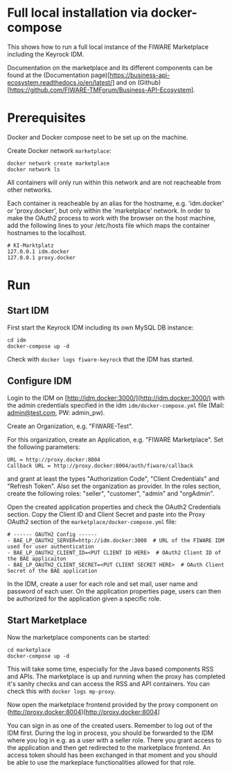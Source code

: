 # Full local installation via docker-compose

This shows how to run a full local instance of the FIWARE Marketplace including the Keyrock IDM.

Documentation on the marketplace and its different components can be found at the 
(Documentation page)[https://business-api-ecosystem.readthedocs.io/en/latest/] and
on (Github)[https://github.com/FIWARE-TMForum/Business-API-Ecosystem].

# Prerequisites

Docker and Docker compose neet to be set up on the machine.

Create Docker network `marketplace`:
```shell
docker network create marketplace
docker network ls
```
All containers will only run within this network and are not reacheable from other networks.

Each container is reacheable by an alias for the hostname, e.g. 'idm.docker' or 'proxy.docker',
but only within the 'marketplace' network. In order to make the OAuth2 process to work with the
browser on the host machine, add the following lines to your /etc/hosts file which maps the
container hostnames to the localhost.
```shell
# KI-Marktplatz
127.0.0.1 idm.docker
127.0.0.1 proxy.docker
```




# Run

## Start IDM
First start the Keyrock IDM including its own MySQL DB instance:
```shell
cd idm
docker-compose up -d
```
Check with `docker logs fiware-keyrock` that the IDM has started.

## Configure IDM
Login to the IDM on [http://idm.docker:3000/](http://idm.docker:3000/) with the admin credentials specified in the 
idm `idm/docker-compose.yml` file (Mail: admin@test.com, PW: admin_pw).

Create an Organization, e.g. "FIWARE-Test".

For this organization, create an Application, e.g. "FIWARE Marketplace".
Set the following parameters:
```shell
URL = http://proxy.docker:8004
Callback URL = http://proxy.docker:8004/auth/fiware/callback
```
and grant at least the types "Authorization Code", "Client Credentials" and "Refresh Token". Also set the
organization as provider. In the roles section, create the following roles: "seller", "customer", "admin"
and "orgAdmin".

Open the created application properties and check the OAuth2 Credentials section. Copy the Client ID
and Client Secret and paste into the Proxy OAuth2 section of the `marketplace/docker-compose.yml` file:
```shell
# ------ OAUTH2 Config ------
- BAE_LP_OAUTH2_SERVER=http://idm.docker:3000  # URL of the FIWARE IDM used for user authentication
- BAE_LP_OAUTH2_CLIENT_ID=<PUT CLIENT ID HERE>  # OAuth2 Client ID of the BAE applicaiton
- BAE_LP_OAUTH2_CLIENT_SECRET=<PUT CLIENT SECRET HERE>  # OAuth Client Secret of the BAE application
```

In the IDM, create a user for each role and set mail, user name and password of each user.
On the application properties page, users can then be authorized for the application given a specific role.



## Start Marketplace
Now the marketplace components can be started:
```shell
cd marketplace
docker-compose up -d
```
This will take some time, especially for the Java based components RSS and APIs. The marketplace is up
and running when the proxy has completed it's sanity checks and can access the RSS and API containers.
You can check this with `docker logs mp-proxy`.

Now open the marketplace frontend provided by the proxy component on
(http://proxy.docker:8004)[http://proxy.docker:8004]

You can sign in as one of the created users. Remember to log out of the IDM first. During the log in
process, you should be forwarded to the IDM where you log in e.g. as a user with a seller role. There
you grant access to the application and then get redirected to the marketplace frontend. An access token
should has been exchanged in that moment and you should be able to use the markeplace functionalities
allowed for that role.

